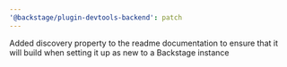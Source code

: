 ```yaml
---
'@backstage/plugin-devtools-backend': patch
---
```


Added discovery property to the readme documentation to ensure that it will build when setting it up as new to a Backstage instance
